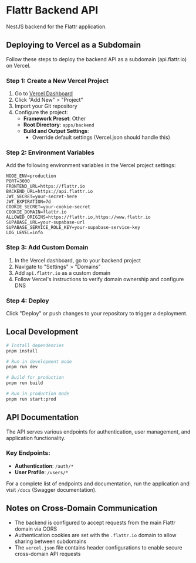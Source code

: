 # Flattr Backend API

NestJS backend for the Flattr application.

## Deploying to Vercel as a Subdomain

Follow these steps to deploy the backend API as a subdomain (api.flattr.io) on Vercel.

### Step 1: Create a New Vercel Project

1. Go to [Vercel Dashboard](https://vercel.com/dashboard)
2. Click "Add New" > "Project"
3. Import your Git repository
4. Configure the project:
   - **Framework Preset**: Other
   - **Root Directory**: `apps/backend`
   - **Build and Output Settings**:
     - Override default settings (Vercel.json should handle this)

### Step 2: Environment Variables

Add the following environment variables in the Vercel project settings:

```
NODE_ENV=production
PORT=3000
FRONTEND_URL=https://flattr.io
BACKEND_URL=https://api.flattr.io
JWT_SECRET=your-secret-here
JWT_EXPIRATION=7d
COOKIE_SECRET=your-cookie-secret
COOKIE_DOMAIN=flattr.io
ALLOWED_ORIGINS=https://flattr.io,https://www.flattr.io
SUPABASE_URL=your-supabase-url
SUPABASE_SERVICE_ROLE_KEY=your-supabase-service-key
LOG_LEVEL=info
```

### Step 3: Add Custom Domain

1. In the Vercel dashboard, go to your backend project
2. Navigate to "Settings" > "Domains"
3. Add `api.flattr.io` as a custom domain
4. Follow Vercel's instructions to verify domain ownership and configure DNS

### Step 4: Deploy

Click "Deploy" or push changes to your repository to trigger a deployment.

## Local Development

```bash
# Install dependencies
pnpm install

# Run in development mode
pnpm run dev

# Build for production
pnpm run build

# Run in production mode
pnpm run start:prod
```

## API Documentation

The API serves various endpoints for authentication, user management, and application functionality.

### Key Endpoints:

- **Authentication**: `/auth/*`
- **User Profile**: `/users/*`

For a complete list of endpoints and documentation, run the application and visit `/docs` (Swagger documentation).

## Notes on Cross-Domain Communication

- The backend is configured to accept requests from the main Flattr domain via CORS
- Authentication cookies are set with the `.flattr.io` domain to allow sharing between subdomains
- The `vercel.json` file contains header configurations to enable secure cross-domain API requests 